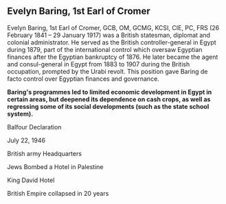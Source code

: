 ## Evelyn Baring, 1st Earl of Cromer

Evelyn Baring, 1st Earl of Cromer, GCB, OM, GCMG, KCSI, CIE, PC, FRS (26 February 1841 – 29 January 1917) was a British statesman, diplomat and colonial administrator. He served as the British controller-general in Egypt during 1879, part of the international control which oversaw Egyptian finances after the Egyptian bankruptcy of 1876. He later became the agent and consul-general in Egypt from 1883 to 1907 during the British occupation, prompted by the Urabi revolt. This position gave Baring de facto control over Egyptian finances and governance.

**Baring's programmes led to limited economic development in Egypt in certain areas, but deepened its dependence on cash crops, as well as regressing some of its social developments (such as the state school system).**



Balfour Declaration

July 22, 1946

British army Headquarters

Jews Bombed a Hotel in Palestine

King David Hotel



British Empire collapsed in 20 years